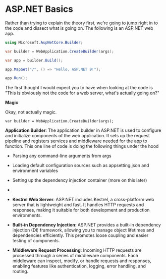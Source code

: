 # ASP.NET Basics
Rather than trying to explain the theory first, we're going to jump right in to the code and dissect what is going on.  The following is an ASP.NET web app.  

```csharp
using Microsoft.AspNetCore.Builder;

var builder = WebApplication.CreateBuilder(args);

var app = builder.Build();

app.MapGet("/", () => "Hello, ASP.NET 9!");

app.Run();
```
The first thought I would expect you to have when looking at the code is "This is obviously not the code for a web server, what's actually going on?"

**Magic**

Okay, not actually magic.

```
var builder = WebApplication.CreateBuilder(args);
```  
**Application Builder**: The application builder in ASP.NET is used to configure and initialize components of the web application. It sets up the request pipeline and registers services and middleware needed for the app to function.  This one line of code is doing the following things under the hood
- Parsing any command-line arguments from args
- Loading default configuration sources such as appsetting.json and environment variables
- Setting up the dependency injection container (more on this later)
- 

- **Kestrel Web Server**: ASP.NET includes Kestrel, a cross-platform web server that is lightweight and fast. It handles HTTP requests and responses, making it suitable for both development and production environments.





- **Built-in Dependency Injection**: ASP.NET provides a built-in dependency injection (DI) framework, allowing you to manage object lifetimes and dependencies efficiently. This promotes loose coupling and easier testing of components.
- **Middleware Request Processing**: Incoming HTTP requests are processed through a series of middleware components. Each middleware can inspect, modify, or handle requests and responses, enabling features like authentication, logging, error handling, and routing.